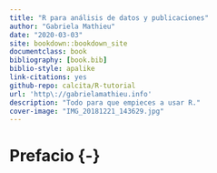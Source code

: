 ```yaml
--- 
title: "R para análisis de datos y publicaciones"
author: "Gabriela Mathieu"
date: "2020-03-03"
site: bookdown::bookdown_site
documentclass: book
bibliography: [book.bib]
biblio-style: apalike
link-citations: yes
github-repo: calcita/R-tutorial
url: 'http\://gabrielamathieu.info'
description: "Todo para que empieces a usar R."
cover-image: "IMG_20181221_143629.jpg"
---
```


# Prefacio {-}


